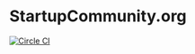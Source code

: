 StartupCommunity.org
================

[![Circle CI](https://circleci.com/gh/jgentes/startupcommunity.png?style=badge&circle-token=c570d1083fad4150fd608147bc0fb5412d14d6f0)](https://circleci.com/gh/jgentes/startupcommunity)